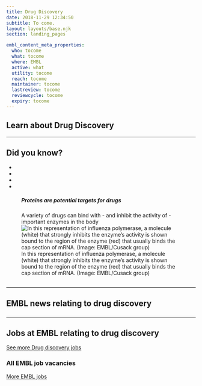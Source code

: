```yaml
---
title: Drug Discovery
date: 2018-11-29 12:34:50
subtitle: To come.
layout: layouts/base.njk
section: landing_pages

embl_content_meta_properties:
  who: tocome
  what: tocome
  where: EMBL
  active: what
  utility: tocome
  reach: tocome
  maintainer: tocome
  lastreview: tocome
  reviewcycle: tocome
  expiry: tocome
---
```


<link rel="import" href="https://dev.beta.embl.org/api/v1/pattern.html?filter-content-type=article&filter-id=488&pattern=vf-intro&source=contenthub" data-target="self" data-embl-js-content-hub-loader>

</section>

<section class="vf-summary-container | embl-grid">
<div class="vf-section-header">
<h2 class="vf-section-header__heading">Learn about Drug Discovery</h2>
</div>
<div data-note="for contenthub inserting">
<link rel="import" href="https://dev.beta.embl.org/api/v1/pattern.html?pattern=vf-summary-container&filter-content-type=article&filter-field-value[field_article_tags]=56&limit=2&filter-id=489,490&source=contenthub" data-target="self" data-embl-js-content-hub-loader>
</div>

</section>

<hr class="vf-divider">

<section class="embl-grid embl-grid--has-sidebar">

<div class="vf-section-header">
<h2 class="vf-section-header__heading">Did you know?</h2>
</div>

<ul class="vf-list vf-list--unordered">
<li class="vf-list__item">
<link rel="import" href="https://dev.beta.embl.org/api/v1/pattern.html?filter-content-type=factoid&filter-id=493&pattern=node-body&source=contenthub" data-target="self" data-embl-js-content-hub-loader>
</li>
<li class="vf-list__item">
<link rel="import" href="https://dev.beta.embl.org/api/v1/pattern.html?filter-content-type=factoid&filter-id=494&pattern=node-body&source=contenthub" data-target="self" data-embl-js-content-hub-loader>
</li>
<li class="vf-list__item">
<link rel="import" href="https://dev.beta.embl.org/api/v1/pattern.html?filter-content-type=factoid&filter-id=495&pattern=node-body&source=contenthub" data-target="self" data-embl-js-content-hub-loader>
</li>
<li class="vf-list__item">
<div class="list-item-here"></div>
<link rel="import" href="https://dev.beta.embl.org/api/v1/pattern.html?filter-content-type=factoid&filter-id=496&pattern=node-body&source=contenthub" data-target="list-item-here">
</li>
</ul>


<div class="vf-news-container__sidebar">
<link rel="import" href="https://dev.beta.embl.org/api/v1/pattern.html?pattern=vf-factoid&filter-content-type=factoid&limit=1&filter-field-value[field_factoid_topic]=57&filter-id=492&source=contenthub" data-target="self" data-embl-js-content-hub-loader>
</div>

</section>



<figure class="embl-grid embl-grid--has-sidebar | vf-figure | vf-box vf-box--tertiary vf-box--r">
<div class="">
<h5 class="vf-snippet__heading">
Proteins are potential targets for drugs
</h5>
A variety of drugs can bind with - and inhibit the activity of -  important enzymes in the body
</div>

<img class="vf-figure__image" src="https://news.embl.de/wp-content/uploads/2017/12/171219-erc10-cusack-ib.jpg" alt="In this representation of influenza polymerase, a molecule (white) that strongly inhibits the enzyme’s activity is shown bound to the region of the enzyme (red) that usually binds the cap section of mRNA. (Image: EMBL/Cusack group)"/>

<figcaption class="vf-figure__caption">
In this representation of influenza polymerase, a molecule (white) that strongly inhibits the enzyme’s activity is shown bound to the region of the enzyme (red) that usually binds the cap section of mRNA. (Image: EMBL/Cusack group)
</figcaption>

</figure>

<section class="embl-grid embl-grid--has-sidebar">

<div class="vf-section-header">
<h2 class="vf-section-header__heading">
<link rel="import" href="https://dev.beta.embl.org/api/v1/pattern.html?filter-content-type=factoid&filter-id=497&pattern=node-display-title&source=contenthub" data-target="self" data-embl-js-content-hub-loader>
</h2>
</div>

<div class="vf-content">
<link rel="import" href="https://dev.beta.embl.org/api/v1/pattern.html?filter-content-type=factoid&filter-id=497&pattern=node-body&source=contenthub" data-target="self" data-embl-js-content-hub-loader>


<link rel="import" href="https://dev.beta.embl.org/api/v1/pattern.html?filter-content-type=article&filter-id=499&pattern=node-display-title&source=contenthub" data-target="self" data-embl-js-content-hub-loader>

<div class="vf-content vf-u-margin__top-r">
<link rel="import" href="https://dev.beta.embl.org/api/v1/pattern.html?filter-content-type=article&filter-id=499&pattern=node-body&source=contenthub" data-target="self" data-embl-js-content-hub-loader data-inject-class="vf-grid vf-grid__col-2" data-inject-class-target="ul">
</div>



</div>

<div class="vf-news-container__sidebar">
<link rel="import" href="https://dev.beta.embl.org/api/v1/pattern.html?pattern=vf-factoid&filter-content-type=factoid&limit=1&filter-field-value[field_factoid_topic]=57&filter-id=498&source=contenthub" data-target="self" data-embl-js-content-hub-loader>
</div>

</section>

<hr class="vf-divider">

<section class="embl-grid embl-grid--has-sidebar">
<div class="">
<h2 class="vf-section-header__heading">EMBL news relating to drug discovery</h2>
</div>

<div class="">
<link rel="import" href="https://dev.beta.embl.org/api/v1/pattern.html?pattern=vf-news-item-default&filter-content-type=article&filter-fields-exists=field_teaser&filter-field-value[field_article_tags]=56&limit=5&sort-field-value[created]=DESC&filter-field-value[field_article_type]=article_timely&source=contenthub" data-target="self" data-embl-js-content-hub-loader>
</div>

<!-- <ul class="vf-list">
<li class="vf-list__item">a list item</li> -->


<div class="">
<h5 class="vf-snippet__heading">
<link rel="import" href="https://dev.beta.embl.org/api/v1/pattern.html?filter-content-type=article&filter-id=525&pattern=node-display-title&source=contenthub" data-target="self" data-embl-js-content-hub-loader>
</h5>
<div class="vf-content">
<link rel="import" href="https://dev.beta.embl.org/api/v1/pattern.html?filter-content-type=article&filter-id=525&pattern=node-body&source=contenthub" data-target="self" data-embl-js-content-hub-loader>
</div>
</div>

</section>

<hr class="vf-divider">

<section class="embl-grid embl-grid--has-sidebar">
<div class="">
<h2 class="vf-section-header__heading">Jobs at EMBL relating to drug discovery</h2>
</div>

<div class="">
<link rel="import" href="https://dev.beta.embl.org/api/v1/pattern.html?pattern=vf-jobs-snippet&filter-content-type=jobs&filter-field-contains[field_jobs_description]=Drug Discovery&filter-field-date-after[field_jobs_expiration]=today&limit=3&source=contenthub" data-target="self" data-embl-js-content-hub-loader>

<a class="vf-link" href="#">See more Drug discovery jobs</a>

</div>

<div class="">

<article class="vf-summary"> <!-- maybe not a summary? -->
<h4 class="vf-summary__title">
<link rel="import" href="https://dev.beta.embl.org/api/v1/pattern.html?filter-content-type=article&filter-id=444&pattern=node-display-title&source=contenthub" data-target="self" data-embl-js-content-hub-loader>
</h5>
<div class="vf-summary__text">
<link rel="import" href="https://dev.beta.embl.org/api/v1/pattern.html?filter-content-type=article&filter-id=444&pattern=node-body&source=contenthub" data-target="self" data-embl-js-content-hub-loader>
</div>
</article>

<div class="">
<h3 class="vf-snippet__heading">
All EMBL job vacancies
</h3>
<link rel="import" href="https://dev.beta.embl.org/api/v1/pattern.html?pattern=vf-jobs-snippet&filter-content-type=jobs&filter-field-contains[field_jobs_description]=&filter-field-date-after[field_jobs_expiration]=today&limit=3&source=contenthub" data-target="self" data-embl-js-content-hub-loader>

<a class="vf-link" href="#">More EMBL jobs</a>

</div>

</div>

</section>
